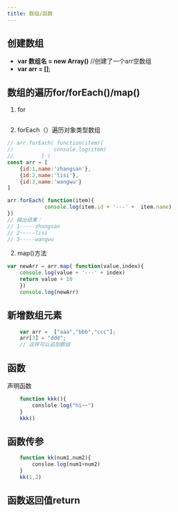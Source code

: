 ```yaml
---
title: 数组/函数
---
```

## 创建数组
+ **var 数组名 = new Array()** //创建了一个arr空数组
+ **var arr = []**;

## 数组的遍历for/forEach()/map()
1. for
<img :src="$withBase('/front/javascript/数组的遍历.jpg')">

2. forEach（）遍历对象类型数组
```js
// arr.forEach( function(item){
//             console.log(item)
//         } )
const arr = [
    {id:1,name:'zhangsan'},
    {id:2,name:'lisi'},
    {id:3,name:'wangwu'}
]

arr.forEach( function(item){
            console.log(item.id + '---' +  item.name)
})
// 输出结果：
// 1-----zhangsan
// 2-----lisi
// 3-----wangwu
```
2. map()方法
```js
var newArr = arr.map( function(value,index){
    console.log(value + '---' + index)    
    return value + 10		
    })		
    console.log(newArr)

```
## 新增数组元素
```js
    var arr =  ["aaa","bbb","ccc"];
    arr[3] = "ddd";
    // 这样可以追加数组
```

## 函数
声明函数
```js
    function kkk(){
        conslole.log("hi~~")
    }
    kkk()
```

## 函数传参
```js
    function kk(num1,num2){
        consloe.log(num1+num2)
    }
    kk(1,2)
```
## 函数返回值return
<img :src="$withBase('/front/javascript/函数返回值.jpg')">


